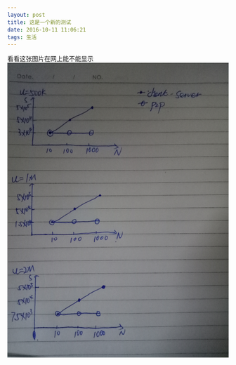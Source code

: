 ```yaml
---
layout: post
title: 这是一个新的测试
date: 2016-10-11 11:06:21
tags: 生活
---
```

看看这张图片在网上能不能显示
![描述][1]

  [1]: ./images/2.jpg "2.jpg"